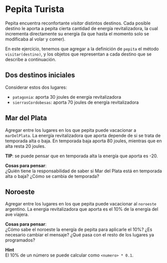 # Pepita Turista
Pepita encuentra reconfortante _visitar_ distintos destinos. 
Cada posible destino le aporta a pepita cierta cantidad de energía revitalizadora, la cual incrementa directamente su energía (la que hasta el momento solo se modificaba al volar y comer).

En este ejercicio, tenemos que agregar a la definición de `pepita` el método `visitar(destino)`, y los objetos que representan a cada destino que se describe a continuación.

## Dos destinos iniciales
Considerar estos dos lugares:
- `patagonia`: aporta 30 joules de energía revitalizadora
- `sierrasCordobesas`: aporta 70 joules de energía revitalizadora


## Mar del Plata
Agregar entre los lugares en los que pepita puede vacacionar a `marDelPlata`. 
La energía revitalizadora que aporta depende de si se trata de temporada alta o baja. En temporada baja aporta 80 joules, mientras que en alta resta 20 joules. 

**TIP**: se puede pensar que en temporada alta la energía que aporta es -20.	
	
**Cosas para pensar**: <br> 
¿Quién tiene la responsabilidad de saber si Mar del Plata está en temporada alta o baja? ¿Cómo se cambia de temporada? 
	
	
## Noroeste
Agregar entre los lugares en los que pepita puede vacacionar al `noroeste` argentino. 
La energia revitalizadora que aporta es el 10% de la energía del ave viajera. 

**Cosas para pensar**: <br> 
¿Cómo sabe el noroeste la energía de pepita para aplicarle el 10%? ¿Es necesario cambiar el mensaje? ¿Qué pasa con el resto de los lugares ya programados?

**Hint** <br>
El 10% de un número se puede calcular como `<numero> * 0.1`.